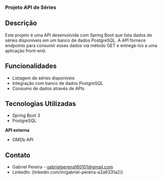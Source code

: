 ### Projeto API de Séries

## Descrição
Este projeto é uma API desenvolvida com Spring Boot que lista dados de séries disponíveis em um banco de dados PostgreSQL. A API fornece endpoints para consumir esses dados via método GET e entregá-los a uma aplicação front-end.

## Funcionalidades
- Listagem de séries disponíveis
- Integração com banco de dados PostgreSQL
- Consumo de dados através de APIs

## Tecnologias Utilizadas
- Spring Boot 3
- PostgreSQL

**API externa**
- OMDb API

## Contato
- Gabriel Pereira - gabrielpereira160101@gmail.com
- LinkedIn: (linkedin.com/in/gabriel-pereira-a2a6331a2/)
